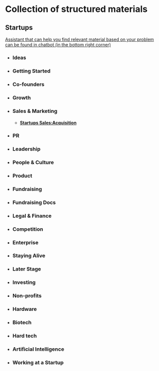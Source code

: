 # Collection of structured materials

## Startups
[Assistant that can help you find relevant material based on your problem can be found in chatbot (in the bottom right corner)](https://ender.ai/startup_mentor/)

* ### Ideas

* ### Getting Started

* ### Co-founders

* ### Growth

* ### Sales & Marketing
  * #### [Startups Sales:Acquisition](https://evios.github.io/startups/sales)

* ### PR

* ### Leadership

* ### People & Culture

* ### Product

* ### Fundraising

* ### Fundraising Docs

* ### Legal & Finance

* ### Competition

* ### Enterprise

* ### Staying Alive

* ### Later Stage

* ### Investing

* ### Non-profits

* ### Hardware

* ### Biotech

* ### Hard tech

* ### Artificial Intelligence

* ### Working at a Startup
